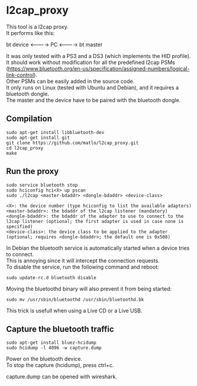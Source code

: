 l2cap_proxy
===========

This tool is a l2cap proxy.  
It performs like this:  

bt device <----> PC <----> bt master  

It was only tested with a PS3 and a DS3 (which implements the HID profile).  
It should work without modification for all the predefined l2cap PSMs (https://www.bluetooth.org/en-us/specification/assigned-numbers/logical-link-control).  
Other PSMs can be easily added in the source code.  
It only runs on Linux (tested with Ubuntu and Debian), and it requires a bluetooth dongle.  
The master and the device have to be paired with the bluetooth dongle.  

Compilation
-----------
```
sudo apt-get install libbluetooth-dev  
sudo apt-get install git  
git clone https://github.com/matlo/l2cap_proxy.git  
cd l2cap_proxy  
make  
```

Run the proxy
-------------
```
sudo service bluetooth stop  
sudo hciconfig hci<X> up pscan  
sudo ./l2cap <master-bdaddr> <dongle-bdaddr> <device-class>  
```
```
<X>: the device number (type hciconfig to list the available adapters)  
<master-bdaddr>: the bdaddr of the l2cap listener (mandatory)  
<dongle-bdaddr>: the bdaddr of the adapter to use to connect to the l2cap listener (optional; the first adapter is used in case none is specified)  
<device-class>: the device class to be applied to the adapter (optional; requires <dongle-bdaddr>; the default one is 0x508)  
```

In Debian the bluetooth service is automatically started when a device tries to connect.  
This is annoying since it will intercept the connection requests.  
To disable the service, run the following command and reboot:  
```
sudo update-rc.d bluetooth disable  
```
Moving the bluetoothd binary will also prevent it from being started:  
```
sudo mv /usr/sbin/bluetoothd /usr/sbin/bluetoothd.bk  
```
This trick is usefull when using a Live CD or a Live USB.  

Capture the bluetooth traffic
-----------------------------
```
sudo apt-get install bluez-hcidump  
sudo hcidump -l 4096 -w capture.dump  
```

Power on the bluetooth device.  
To stop the capture (hcidump), press ctrl+c.  
  
capture.dump can be opened with wireshark.  
